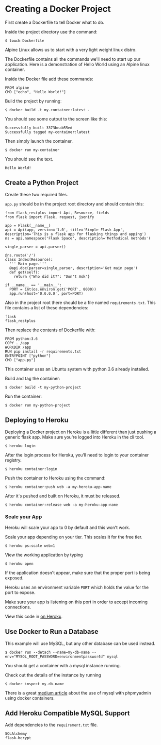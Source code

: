 # Creating a Docker Project

First create a Dockerfile to tell Docker what to do.

Inside the project directory use the command:

```
$ touch Dockerfile
```

Alpine Linux allows us to start with a very light weight linux distro.

The Dockerfile contains all the commands we'll need to start up our application. Here is a demonstration of Hello World using an Alpine linux container.

Inside the Docker file add these commands:

```
FROM alpine
CMD ["echo", "Hello World!"]
```

Build the project by running:

```
$ docker build -t my-container:latest .
```

You should see some output to the screen like this:

```
Successfully built 3373beab55ed
Successfully tagged my-container:latest
```

Then simply launch the container.

```
$ docker run my-container
```

You should see the text.

```
Hello World!
```

## Create a Python Project

Create these two required files.

`app.py` should be in the project root directory and should contain this:

```
from flask_restplus import Api, Resource, fields
from flask import Flask, request, jsonify

app = Flask(__name__)
api = Api(app, version='1.0', title='Simple Flask App', description='This is a flask app for flasking things and apping')
ns = api.namespace('Flask Space', description='Methodical methods')

single_parser = api.parser()

@ns.route('/')
class Index(Resource):
  ''' Main page.'''
  @api.doc(parser=single_parser, description='Get main page')
  def get(self):
    return {"Who did it?": "Don't Ask"}

if __name__ == '__main__':
  PORT = int(os.environ.get('PORT', 8000))
  app.run(host='0.0.0.0', port=PORT)
```

Also in the project root there should be a file named `requirements.txt`. This file contains a list of these dependencies:

```
flask
flask_restplus
```

Then replace the contents of Dockerfile with:

```
FROM python:3.6
COPY . /app
WORKDIR /app
RUN pip install -r requirements.txt
ENTRYPOINT ["python"]
CMD ["app.py"]
```

This container uses an Ubuntu system with python 3.6 already installed.

Build and tag the container:

```
$ docker build -t my-python-project
```

Run the container:

```
$ docker run my-python-project
```

## Deploying to Heroku

Deploying a Docker project on Heroku is a little different than just pushing a generic flask app. Make sure you're logged into Heroku in the cli tool.

```
$ heroku login
```

After the login process for Heroku, you'll need to login to your container registry.

```
$ heroku container:login
```

Push the container to Heroku using the command:

```
$ heroku container:push web -a my-heroku-app-name
```

After it's pushed and built on Heroku, it must be released.

```
$ heroku container:release web -a my-heroku-app-name
```

### Scale your App
Heroku will scale your app to 0 by default and this won't work.

Scale your app depending on your tier. This scales it for the free tier.

```
$ heroku ps:scale web=1
```

View the working application by typing

```
$ heroku open
```

If the application doesn't appear, make sure that the proper port is being exposed.

Heroku uses an environment variable `PORT` which holds the value for the port to expose.

Make sure your app is listening on this port in order to accept incoming connections.

View this code in [on Heroku](http://simple-docker-app.herokuapp.com).

## Use Docker to Run a Database

This example will use MySQL, but any other database can be used instead.

```
$ docker run --detach --name=my-db-name --env="MYSQL_ROOT_PASSWORD=environmentpasswor4d" mysql
```

You should get a container with a mysql instance running.

Check out the details of the instance by running

```
$ docker inspect my-db-name
```

There is a great [medium article](https://medium.com/coderscorner/connecting-to-mysql-through-docker-997aa2c090cc) about the use of mysql with phpmyadmin using docker containers.

## Add Heroku Compatible MySQL Support

Add dependencies to the `requirement.txt` file.

```
SQLAlchemy
flask-bcrypt
```
